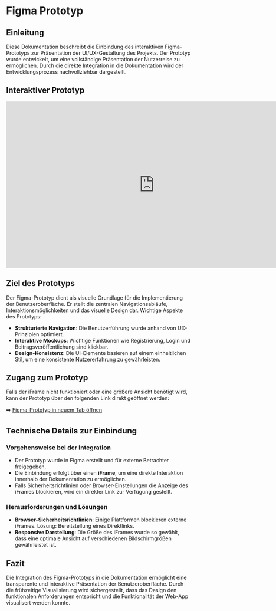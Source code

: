 # Figma Prototyp

## Einleitung
Diese Dokumentation beschreibt die Einbindung des interaktiven Figma-Prototyps zur Präsentation der UI/UX-Gestaltung des Projekts. Der Prototyp wurde entwickelt, um eine vollständige Präsentation der Nutzerreise zu ermöglichen. Durch die direkte Integration in die Dokumentation wird der Entwicklungsprozess nachvollziehbar dargestellt.

## Interaktiver Prototyp

<!-- Einbettung des Figma-Prototyps als iFrame, um eine direkte Interaktion zu ermöglichen. -->
<iframe style="border: 1px solid rgba(0, 0, 0, 0.1);" width="800" height="450" src="https://embed.figma.com/proto/NGWu8l6SQrdpW9Ptucv3MX/PetMatch?node-id=79-954&p=f&scaling=scale-down&content-scaling=fixed&page-id=0%3A1&starting-point-node-id=79%3A954&show-proto-sidebar=1&embed-host=share" allowfullscreen></iframe>

## Ziel des Prototyps
Der Figma-Prototyp dient als visuelle Grundlage für die Implementierung der Benutzeroberfläche. Er stellt die zentralen Navigationsabläufe, Interaktionsmöglichkeiten und das visuelle Design dar. Wichtige Aspekte des Prototyps:

- **Strukturierte Navigation**: Die Benutzerführung wurde anhand von UX-Prinzipien optimiert.
- **Interaktive Mockups**: Wichtige Funktionen wie Registrierung, Login und Beitragsveröffentlichung sind klickbar.
- **Design-Konsistenz**: Die UI-Elemente basieren auf einem einheitlichen Stil, um eine konsistente Nutzererfahrung zu gewährleisten.

## Zugang zum Prototyp

<!-- Alternativer Link zum Prototyp für den Fall, dass der iFrame nicht korrekt angezeigt wird. -->
Falls der iFrame nicht funktioniert oder eine größere Ansicht benötigt wird, kann der Prototyp über den folgenden Link direkt geöffnet werden:

➡️ [Figma-Prototyp in neuem Tab öffnen](https://www.figma.com/proto/NGWu8l6SQrdpW9Ptucv3MX/PetMatch?node-id=79-954&p=f&t=fDAmdjRQL9uww9VD-1&scaling=scale-down&content-scaling=fixed&page-id=0%3A1&starting-point-node-id=79%3A954&show-proto-sidebar=1)

## Technische Details zur Einbindung

### Vorgehensweise bei der Integration
- Der Prototyp wurde in Figma erstellt und für externe Betrachter freigegeben.
- Die Einbindung erfolgt über einen **iFrame**, um eine direkte Interaktion innerhalb der Dokumentation zu ermöglichen.
- Falls Sicherheitsrichtlinien oder Browser-Einstellungen die Anzeige des iFrames blockieren, wird ein direkter Link zur Verfügung gestellt.

### Herausforderungen und Lösungen
- **Browser-Sicherheitsrichtlinien**: Einige Plattformen blockieren externe iFrames. Lösung: Bereitstellung eines Direktlinks.
- **Responsive Darstellung**: Die Größe des iFrames wurde so gewählt, dass eine optimale Ansicht auf verschiedenen Bildschirmgrößen gewährleistet ist.

## Fazit
Die Integration des Figma-Prototyps in die Dokumentation ermöglicht eine transparente und interaktive Präsentation der Benutzeroberfläche. Durch die frühzeitige Visualisierung wird sichergestellt, dass das Design den funktionalen Anforderungen entspricht und die Funktionalität der Web-App visualisert werden konnte.

